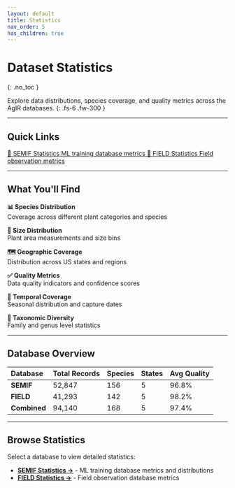 ```yaml
---
layout: default
title: Statistics
nav_order: 5
has_children: true
---
```


# Dataset Statistics
{: .no_toc }

Explore data distributions, species coverage, and quality metrics across the AgIR databases.
{: .fs-6 .fw-300 }

---

## Quick Links

<div class="gallery-nav" markdown="0">
  <a href="semif-stats.html" class="gallery-nav-btn">
    <span class="gallery-nav-icon">🤖</span>
    <span class="gallery-nav-title">SEMIF Statistics</span>
    <span class="gallery-nav-desc">ML training database metrics</span>
  </a>
  
  <a href="field-stats.html" class="gallery-nav-btn">
    <span class="gallery-nav-icon">🚜</span>
    <span class="gallery-nav-title">FIELD Statistics</span>
    <span class="gallery-nav-desc">Field observation metrics</span>
  </a>
</div>

---

## What You'll Find

<div class="feature-grid" markdown="1">

<div class="feature-card" markdown="1">

**📊 Species Distribution**  
Coverage across different plant categories and species

</div>

<div class="feature-card" markdown="1">

**📐 Size Distribution**  
Plant area measurements and size bins

</div>

<div class="feature-card" markdown="1">

**🗺️ Geographic Coverage**  
Distribution across US states and regions

</div>

<div class="feature-card" markdown="1">

**✅ Quality Metrics**  
Data quality indicators and confidence scores

</div>

<div class="feature-card" markdown="1">

**📅 Temporal Coverage**  
Seasonal distribution and capture dates

</div>

<div class="feature-card" markdown="1">

**🔬 Taxonomic Diversity**  
Family and genus level statistics

</div>

</div>

---

## Database Overview

| Database | Total Records | Species | States | Avg Quality |
|:---------|:--------------|:--------|:-------|:------------|
| **SEMIF** | 52,847 | 156 | 5 | 96.8% |
| **FIELD** | 41,293 | 142 | 5 | 98.2% |
| **Combined** | 94,140 | 168 | 5 | 97.4% |

---

## Browse Statistics

Select a database to view detailed statistics:

- **[SEMIF Statistics →](semif-stats.html)** - ML training database metrics and distributions
- **[FIELD Statistics →](field-stats.html)** - Field observation database metrics
